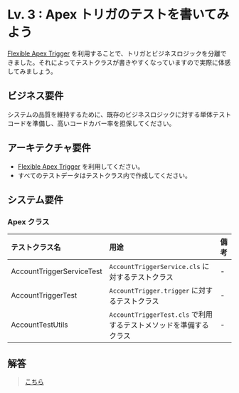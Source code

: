 # Lv. 3 : Apex トリガのテストを書いてみよう

[Flexible Apex Trigger](https://github.com/takahitomiyamoto/flexible-apex-trigger#flexible-apex-trigger) を利用することで、トリガとビジネスロジックを分離できました。それによってテストクラスが書きやすくなっていますので実際に体感してみましょう。

## ビジネス要件

システムの品質を維持するために、既存のビジネスロジックに対する単体テストコードを準備し、高いコードカバー率を担保してください。

## アーキテクチャ要件

- [Flexible Apex Trigger](https://github.com/takahitomiyamoto/flexible-apex-trigger#flexible-apex-trigger) を利用してください。
- すべてのテストデータはテストクラス内で作成してください。

## システム要件

### Apex クラス

| テストクラス名            | 用途                                                              | 備考 |
| :------------------------ | :---------------------------------------------------------------- | :--- |
| AccountTriggerServiceTest | `AccountTriggerService.cls` に対するテストクラス                  | -    |
| AccountTriggerTest        | `AccountTrigger.trigger` に対するテストクラス                     | -    |
| AccountTestUtils          | `AccountTriggerTest.cls` で利用するテストメソッドを準備するクラス | -    |

## 解答

> [こちら](level-03-answer.md)
